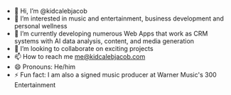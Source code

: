 - 👋 Hi, I’m @kidcalebjacob
- 👀 I’m interested in music and entertainment, business development and personal wellness
- 🌱 I’m currently developing numerous Web Apps that work as CRM systems with AI data analysis, content, and media generation
- 💞️ I’m looking to collaborate on exciting projects
- 📫 How to reach me me@kidcalebjacob.com
- 😄 Pronouns: He/him
- ⚡ Fun fact: I am also a signed music producer at Warner Music's 300 Entertainment

<!---
kidcalebjacob/kidcalebjacob is a ✨ special ✨ repository because its `README.md` (this file) appears on your GitHub profile.
You can click the Preview link to take a look at your changes.
--->
